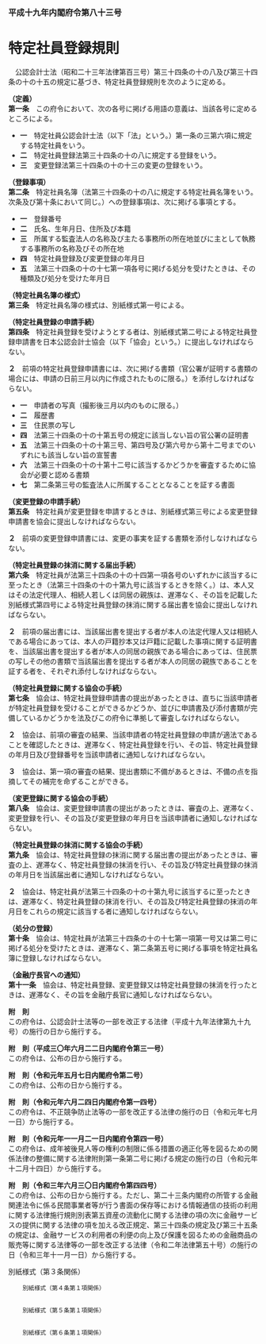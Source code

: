 ### 平成十九年内閣府令第八十三号  
# 特定社員登録規則  
　公認会計士法（昭和二十三年法律第百三号）第三十四条の十の八及び第三十四条の十の十五の規定に基づき、特定社員登録規則を次のように定める。  
  
**（定義）**  
**第一条**　この府令において、次の各号に掲げる用語の意義は、当該各号に定めるところによる。  
* **一**　特定社員公認会計士法（以下「法」という。）第一条の三第六項に規定する特定社員をいう。  
* **二**　特定社員登録法第三十四条の十の八に規定する登録をいう。  
* **三**　変更登録法第三十四条の十の十三の変更の登録をいう。  
  
**（登録事項）**  
**第二条**　特定社員名簿（法第三十四条の十の八に規定する特定社員名簿をいう。次条及び第十条において同じ。）への登録事項は、次に掲げる事項とする。  
* **一**　登録番号  
* **二**　氏名、生年月日、住所及び本籍  
* **三**　所属する監査法人の名称及び主たる事務所の所在地並びに主として執務する事務所の名称及びその所在地  
* **四**　特定社員登録及び変更登録の年月日  
* **五**　法第三十四条の十の十七第一項各号に掲げる処分を受けたときは、その種類及び処分を受けた年月日  
  
**（特定社員名簿の様式）**  
**第三条**　特定社員名簿の様式は、別紙様式第一号による。  
  
**（特定社員登録の申請手続）**  
**第四条**　特定社員登録を受けようとする者は、別紙様式第二号による特定社員登録申請書を日本公認会計士協会（以下「協会」という。）に提出しなければならない。  
  
**２**　前項の特定社員登録申請書には、次に掲げる書類（官公署が証明する書類の場合には、申請の日前三月以内に作成されたものに限る。）を添付しなければならない。  
* **一**　申請者の写真（撮影後三月以内のものに限る。）  
* **二**　履歴書  
* **三**　住民票の写し  
* **四**　法第三十四条の十の十第五号の規定に該当しない旨の官公署の証明書  
* **五**　法第三十四条の十の十第三号、第四号及び第六号から第十二号までのいずれにも該当しない旨の宣誓書  
* **六**　法第三十四条の十の十第十二号に該当するかどうかを審査するために協会が必要と認める書類  
* **七**　第二条第三号の監査法人に所属することとなることを証する書面  
  
**（変更登録の申請手続）**  
**第五条**　特定社員が変更登録を申請するときは、別紙様式第三号による変更登録申請書を協会に提出しなければならない。  
  
**２**　前項の変更登録申請書には、変更の事実を証する書類を添付しなければならない。  
  
**（特定社員登録の抹消に関する届出手続）**  
**第六条**　特定社員が法第三十四条の十の十四第一項各号のいずれかに該当するに至ったとき（法第三十四条の十の十第九号に該当するときを除く。）は、本人又はその法定代理人、相続人若しくは同居の親族は、遅滞なく、その旨を記載した別紙様式第四号による特定社員登録の抹消に関する届出書を協会に提出しなければならない。  
  
**２**　前項の届出書には、当該届出書を提出する者が本人の法定代理人又は相続人である場合にあっては、本人の戸籍抄本又は戸籍に記載した事項に関する証明書を、当該届出書を提出する者が本人の同居の親族である場合にあっては、住民票の写しその他の書類で当該届出書を提出する者が本人の同居の親族であることを証する者を、それぞれ添付しなければならない。  
  
**（特定社員登録に関する協会の手続）**  
**第七条**　協会は、特定社員登録申請書の提出があったときは、直ちに当該申請者が特定社員登録を受けることができるかどうか、並びに申請書及び添付書類が完備しているかどうかを法及びこの府令に準拠して審査しなければならない。  
  
**２**　協会は、前項の審査の結果、当該申請者の特定社員登録の申請が適法であることを確認したときは、遅滞なく、特定社員登録を行い、その旨、特定社員登録の年月日及び登録番号を当該申請者に通知しなければならない。  
  
**３**　協会は、第一項の審査の結果、提出書類に不備があるときは、不備の点を指摘してその補完を命ずることができる。  
  
**（変更登録に関する協会の手続）**  
**第八条**　協会は、変更登録申請書の提出があったときは、審査の上、遅滞なく、変更登録を行い、その旨及び変更登録の年月日を当該申請者に通知しなければならない。  
  
**（特定社員登録の抹消に関する協会の手続）**  
**第九条**　協会は、特定社員登録の抹消に関する届出書の提出があったときは、審査の上、遅滞なく、特定社員登録の抹消を行い、その旨及び特定社員登録の抹消の年月日を当該届出者に通知しなければならない。  
  
**２**　協会は、特定社員が法第三十四条の十の十第九号に該当するに至ったときは、遅滞なく、特定社員登録の抹消を行い、その旨及び特定社員登録の抹消の年月日をこれらの規定に該当する者に通知しなければならない。  
  
**（処分の登録）**  
**第十条**　協会は、特定社員が法第三十四条の十の十七第一項第一号又は第二号に掲げる処分を受けたときは、遅滞なく、第二条第五号に掲げる事項を特定社員名簿に登録しなければならない。  
  
**（金融庁長官への通知）**  
**第十一条**　協会は、特定社員登録、変更登録又は特定社員登録の抹消を行ったときは、遅滞なく、その旨を金融庁長官に通知しなければならない。  
  
**附　則**  
この府令は、公認会計士法等の一部を改正する法律（平成十九年法律第九十九号）の施行の日から施行する。  
  
**附　則（平成三〇年六月二二日内閣府令第三一号）**  
この府令は、公布の日から施行する。  
  
**附　則（令和元年五月七日内閣府令第二号）**  
この府令は、公布の日から施行する。  
  
**附　則（令和元年六月二四日内閣府令第一四号）**  
この府令は、不正競争防止法等の一部を改正する法律の施行の日（令和元年七月一日）から施行する。  
  
**附　則（令和元年一一月二一日内閣府令第四一号）**  
この府令は、成年被後見人等の権利の制限に係る措置の適正化等を図るための関係法律の整備に関する法律附則第一条第二号に掲げる規定の施行の日（令和元年十二月十四日）から施行する。  
  
**附　則（令和三年六月三〇日内閣府令第四四号）**  
この府令は、公布の日から施行する。ただし、第二十三条内閣府の所管する金融関連法令に係る民間事業者等が行う書面の保存等における情報通信の技術の利用に関する法律施行規則別表第五資産の流動化に関する法律の項の次に金融サービスの提供に関する法律の項を加える改正規定、第三十四条の規定及び第三十五条の規定は、金融サービスの利用者の利便の向上及び保護を図るための金融商品の販売等に関する法律等の一部を改正する法律（令和二年法律第五十号）の施行の日（令和三年十一月一日）から施行する。  
  
別紙様式（第３条関係）  

          
        別紙様式（第４条第１項関係）  

          
        別紙様式（第５条第１項関係）  

          
        別紙様式（第６条第１項関係）  

          
        
